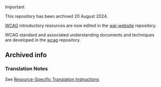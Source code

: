 > [!IMPORTANT]
> This repository has been archived 20 August 2024.
>
> [WCAG](https://www.w3.org/WAI/standards-guidelines/wcag/) introductory resources are now edited in the [wai-website](https://github.com/w3c/wai-website) repository.
>
> WCAG standard and associated understanding documents and techniques are developed in the [wcag](https://github.com/w3c/wcag) repository.

## Archived info

### Translation Notes

See [Resource-Specific Translation Instructions](https://www.w3.org/WAI/about/translating/resources/resource-specific-instructions/)
